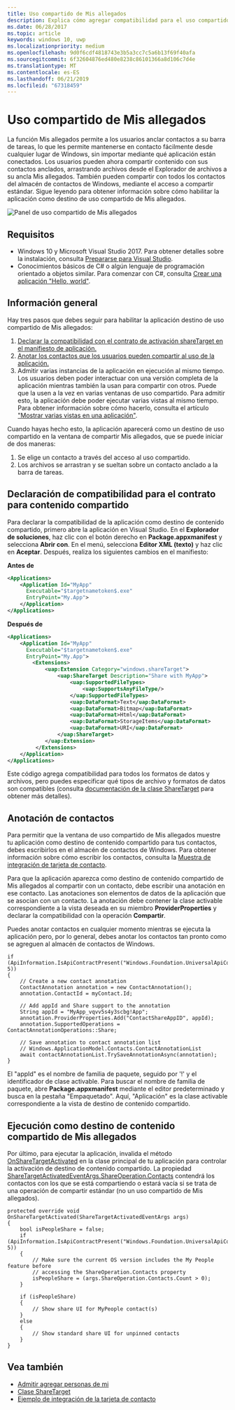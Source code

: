 ```yaml
---
title: Uso compartido de Mis allegados
description: Explica cómo agregar compatibilidad para el uso compartido de Mis allegados
ms.date: 06/28/2017
ms.topic: article
keywords: windows 10, uwp
ms.localizationpriority: medium
ms.openlocfilehash: 9d0f6cdf4818743e3b5a3cc7c5a6b13f69f40afa
ms.sourcegitcommit: 6f32604876ed480e8238c86101366a8d106c7d4e
ms.translationtype: MT
ms.contentlocale: es-ES
ms.lasthandoff: 06/21/2019
ms.locfileid: "67318459"
---
```

# <a name="my-people-sharing"></a>Uso compartido de Mis allegados

La función Mis allegados permite a los usuarios anclar contactos a su barra de tareas, lo que les permite mantenerse en contacto fácilmente desde cualquier lugar de Windows, sin importar mediante qué aplicación están conectados. Los usuarios pueden ahora compartir contenido con sus contactos anclados, arrastrando archivos desde el Explorador de archivos a su ancla Mis allegados. También pueden compartir con todos los contactos del almacén de contactos de Windows, mediante el acceso a compartir estándar. Sigue leyendo para obtener información sobre cómo habilitar la aplicación como destino de uso compartido de Mis allegados.

![Panel de uso compartido de Mis allegados](images/my-people-sharing.png)

## <a name="requirements"></a>Requisitos

+ Windows 10 y Microsoft Visual Studio 2017. Para obtener detalles sobre la instalación, consulta [Prepararse para Visual Studio](https://docs.microsoft.com/en-us/windows/uwp/get-started/get-set-up).
+ Conocimientos básicos de C# o algún lenguaje de programación orientado a objetos similar. Para comenzar con C#, consulta [Crear una aplicación "Hello, world"](https://docs.microsoft.com/en-us/windows/uwp/get-started/create-a-hello-world-app-xaml-universal).

## <a name="overview"></a>Información general

Hay tres pasos que debes seguir para habilitar la aplicación destino de uso compartido de Mis allegados:

1. [Declarar la compatibilidad con el contrato de activación shareTarget en el manifiesto de aplicación.](https://docs.microsoft.com/en-us/windows/uwp/contacts-and-calendar/my-people-sharing#declaring-support-for-the-share-contract)
2. [Anotar los contactos que los usuarios pueden compartir al uso de la aplicación.](https://docs.microsoft.com/en-us/windows/uwp/contacts-and-calendar/my-people-sharing#annotating-contacts)
3. Admitir varias instancias de la aplicación en ejecución al mismo tiempo.  Los usuarios deben poder interactuar con una versión completa de la aplicación mientras también la usan para compartir con otros. Puede que la usen a la vez en varias ventanas de uso compartido. Para admitir esto, la aplicación debe poder ejecutar varias vistas al mismo tiempo. Para obtener información sobre cómo hacerlo, consulta el artículo ["Mostrar varias vistas en una aplicación"](https://docs.microsoft.com/windows/uwp/design/layout/show-multiple-views).

Cuando hayas hecho esto, la aplicación aparecerá como un destino de uso compartido en la ventana de compartir Mis allegados, que se puede iniciar de dos maneras:
1. Se elige un contacto a través del acceso al uso compartido.
2. Los archivos se arrastran y se sueltan sobre un contacto anclado a la barra de tareas.

## <a name="declaring-support-for-the-share-contract"></a>Declaración de compatibilidad para el contrato para contenido compartido

Para declarar la compatibilidad de la aplicación como destino de contenido compartido, primero abre la aplicación en Visual Studio. En el **Explorador de soluciones**, haz clic con el botón derecho en **Package.appxmanifest** y selecciona **Abrir con**. En el menú, selecciona **Editor XML (texto)** y haz clic en **Aceptar**. Después, realiza los siguientes cambios en el manifiesto:


**Antes de**
```xml
<Applications>
    <Application Id="MyApp"
      Executable="$targetnametoken$.exe"
      EntryPoint="My.App">
    </Application>
</Applications>
```

**Después de**

```xml
<Applications>
    <Application Id="MyApp"
      Executable="$targetnametoken$.exe"
      EntryPoint="My.App">
        <Extensions>
            <uap:Extension Category="windows.shareTarget">
                <uap:ShareTarget Description="Share with MyApp">
                    <uap:SupportedFileTypes>
                        <uap:SupportsAnyFileType/>
                    </uap:SupportedFileTypes>
                    <uap:DataFormat>Text</uap:DataFormat>
                    <uap:DataFormat>Bitmap</uap:DataFormat>
                    <uap:DataFormat>Html</uap:DataFormat>
                    <uap:DataFormat>StorageItems</uap:DataFormat>
                    <uap:DataFormat>URI</uap:DataFormat>
                </uap:ShareTarget>
            </uap:Extension>
         </Extensions>
    </Application>
</Applications>
```

Este código agrega compatibilidad para todos los formatos de datos y archivos, pero puedes especificar qué tipos de archivo y formatos de datos son compatibles (consulta [documentación de la clase ShareTarget](https://docs.microsoft.com/en-us/uwp/schemas/appxpackage/appxmanifestschema/element-sharetarget) para obtener más detalles).

## <a name="annotating-contacts"></a>Anotación de contactos

Para permitir que la ventana de uso compartido de Mis allegados muestre tu aplicación como destino de contenido compartido para tus contactos, debes escribirlos en el almacén de contactos de Windows. Para obtener información sobre cómo escribir los contactos, consulta la [Muestra de integración de tarjeta de contacto](https://github.com/Microsoft/Windows-universal-samples/tree/6370138b150ca8a34ff86de376ab6408c5587f5d/Samples/ContactCardIntegration). 

Para que la aplicación aparezca como destino de contenido compartido de Mis allegados al compartir con un contacto, debe escribir una anotación en ese contacto. Las anotaciones son elementos de datos de la aplicación que se asocian con un contacto. La anotación debe contener la clase activable correspondiente a la vista deseada en su miembro **ProviderProperties** y declarar la compatibilidad con la operación **Compartir**.

Puedes anotar contactos en cualquier momento mientras se ejecuta la aplicación pero, por lo general, debes anotar los contactos tan pronto como se agreguen al almacén de contactos de Windows.

```Csharp
if (ApiInformation.IsApiContractPresent("Windows.Foundation.UniversalApiContract", 5))
{
    // Create a new contact annotation
    ContactAnnotation annotation = new ContactAnnotation();
    annotation.ContactId = myContact.Id;

    // Add appId and Share support to the annotation
    String appId = "MyApp_vqvv5s4y3scbg!App";
    annotation.ProviderProperties.Add("ContactShareAppID", appId);
    annotation.SupportedOperations = ContactAnnotationOperations::Share;

    // Save annotation to contact annotation list
    // Windows.ApplicationModel.Contacts.ContactAnnotationList 
    await contactAnnotationList.TrySaveAnnotationAsync(annotation);
}
```

El "appId" es el nombre de familia de paquete, seguido por '!' y el identificador de clase activable. Para buscar el nombre de familia de paquete, abre **Package.appxmanifest** mediante el editor predeterminado y busca en la pestaña "Empaquetado". Aquí, "Aplicación" es la clase activable correspondiente a la vista de destino de contenido compartido.

## <a name="running-as-a-my-people-share-target"></a>Ejecución como destino de contenido compartido de Mis allegados

Por último, para ejecutar la aplicación, invalida el método [OnShareTargetActivated](https://docs.microsoft.com/en-us/uwp/api/Windows.UI.Xaml.Application#Windows_UI_Xaml_Application_OnShareTargetActivated_Windows_ApplicationModel_Activation_ShareTargetActivatedEventArgs_) en la clase principal de tu aplicación para controlar la activación de destino de contenido compartido. La propiedad [ShareTargetActivatedEventArgs.ShareOperation.Contacts](https://docs.microsoft.com/en-us/uwp/api/windows.applicationmodel.datatransfer.sharetarget.shareoperation#Properties) contendrá los contactos con los que se está compartiendo o estará vacía si se trata de una operación de compartir estándar (no un uso compartido de Mis allegados).

```Csharp
protected override void OnShareTargetActivated(ShareTargetActivatedEventArgs args)
{
    bool isPeopleShare = false;
    if (ApiInformation.IsApiContractPresent("Windows.Foundation.UniversalApiContract", 5))
    {
        // Make sure the current OS version includes the My People feature before
        // accessing the ShareOperation.Contacts property
        isPeopleShare = (args.ShareOperation.Contacts.Count > 0);
    }

    if (isPeopleShare)
    {
        // Show share UI for MyPeople contact(s)
    }
    else
    {
        // Show standard share UI for unpinned contacts
    }
}
```

## <a name="see-also"></a>Vea también
+ [Admitir agregar personas de mi](my-people-support.md)
+ [Clase ShareTarget](https://docs.microsoft.com/en-us/uwp/schemas/appxpackage/appxmanifestschema/element-sharetarget)
+ [Ejemplo de integración de la tarjeta de contacto](https://github.com/Microsoft/Windows-universal-samples/tree/6370138b150ca8a34ff86de376ab6408c5587f5d/Samples/ContactCardIntegration)
